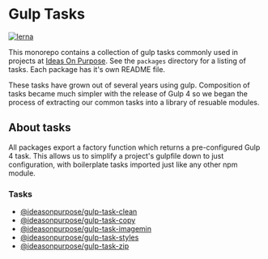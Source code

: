 # Gulp Tasks

[![lerna](https://img.shields.io/badge/maintained%20with-lerna-cc00ff.svg)](https://lernajs.io/)

This monorepo contains a collection of gulp tasks commonly used in projects at [Ideas On Purpose][iop]. See the `packages` directory for a listing of tasks. Each package has it's own README file.

These tasks have grown out of several years using gulp. Composition of tasks became much simpler with the release of Gulp 4 so we began the process of extracting our common tasks into a library of resuable modules.

## About tasks

All packages export a factory function which returns a pre-configured Gulp 4 task. This allows us to simplify a project's gulpfile down to just configuration, with boilerplate tasks imported just like any other npm module.

### Tasks

- [@ideasonpurpose/gulp-task-clean](https://www.npmjs.com/package/@ideasonpurpose/gulp-task-clean)
- [@ideasonpurpose/gulp-task-copy](https://www.npmjs.com/package/@ideasonpurpose/gulp-task-copy)
- [@ideasonpurpose/gulp-task-imagemin](https://www.npmjs.com/package/@ideasonpurpose/gulp-task-imagemin)
- [@ideasonpurpose/gulp-task-styles](https://www.npmjs.com/package/@ideasonpurpose/gulp-task-styles)
- [@ideasonpurpose/gulp-task-zip](https://www.npmjs.com/package/@ideasonpurpose/gulp-task-zip)

[iop]: https://www.ideasonpurpose.com
